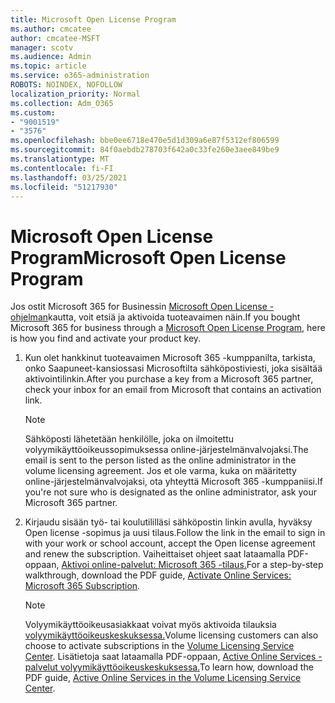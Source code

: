 ```yaml
---
title: Microsoft Open License Program
ms.author: cmcatee
author: cmcatee-MSFT
manager: scotv
ms.audience: Admin
ms.topic: article
ms.service: o365-administration
ROBOTS: NOINDEX, NOFOLLOW
localization_priority: Normal
ms.collection: Adm_O365
ms.custom:
- "9001519"
- "3576"
ms.openlocfilehash: bbe0ee6718e470e5d1d309a6e87f5312ef806599
ms.sourcegitcommit: 84f0aebdb278703f642a0c33fe260e3aee849be9
ms.translationtype: MT
ms.contentlocale: fi-FI
ms.lasthandoff: 03/25/2021
ms.locfileid: "51217930"
---
```

# <a name="microsoft-open-license-program"></a><span data-ttu-id="01108-102">Microsoft Open License Program</span><span class="sxs-lookup"><span data-stu-id="01108-102">Microsoft Open License Program</span></span>

<span data-ttu-id="01108-103">Jos ostit Microsoft 365 for Businessin [Microsoft Open License -ohjelman](https://go.microsoft.com/fwlink/p/?LinkID=613298)kautta, voit etsiä ja aktivoida tuoteavaimen näin.</span><span class="sxs-lookup"><span data-stu-id="01108-103">If you bought Microsoft 365 for business through a [Microsoft Open License Program](https://go.microsoft.com/fwlink/p/?LinkID=613298), here is how you find and activate your product key.</span></span>

1. <span data-ttu-id="01108-104">Kun olet hankkinut tuoteavaimen Microsoft 365 -kumppanilta, tarkista, onko Saapuneet-kansiossasi Microsoftilta sähköpostiviesti, joka sisältää aktivointilinkin.</span><span class="sxs-lookup"><span data-stu-id="01108-104">After you purchase a key from a Microsoft 365 partner, check your inbox for an email from Microsoft that contains an activation link.</span></span>

    > [!NOTE]
    > <span data-ttu-id="01108-105">Sähköposti lähetetään henkilölle, joka on ilmoitettu volyymikäyttöoikeussopimuksessa online-järjestelmänvalvojaksi.</span><span class="sxs-lookup"><span data-stu-id="01108-105">The email is sent to the person listed as the online administrator in the volume licensing agreement.</span></span> <span data-ttu-id="01108-106">Jos et ole varma, kuka on määritetty online-järjestelmänvalvojaksi, ota yhteyttä Microsoft 365 -kumppaniisi.</span><span class="sxs-lookup"><span data-stu-id="01108-106">If you're not sure who is designated as the online administrator, ask your Microsoft 365 partner.</span></span>
1. <span data-ttu-id="01108-107">Kirjaudu sisään työ- tai koulutililläsi sähköpostin linkin avulla, hyväksy Open license -sopimus ja uusi tilaus.</span><span class="sxs-lookup"><span data-stu-id="01108-107">Follow the link in the email to sign in with your work or school account, accept the Open license agreement and renew the subscription.</span></span> <span data-ttu-id="01108-108">Vaiheittaiset ohjeet saat lataamalla PDF-oppaan, [Aktivoi online-palvelut: Microsoft 365 -tilaus.](https://go.microsoft.com/fwlink/p/?LinkId=618100)</span><span class="sxs-lookup"><span data-stu-id="01108-108">For a step-by-step walkthrough, download the PDF guide, [Activate Online Services: Microsoft 365 Subscription](https://go.microsoft.com/fwlink/p/?LinkId=618100).</span></span>

    > [!NOTE]
    > <span data-ttu-id="01108-109">Volyymikäyttöoikeusasiakkaat voivat myös aktivoida tilauksia [volyymikäyttöoikeuskeskuksessa.](https://go.microsoft.com/fwlink/p/?LinkID=282016)</span><span class="sxs-lookup"><span data-stu-id="01108-109">Volume licensing customers can also choose to activate subscriptions in the [Volume Licensing Service Center](https://go.microsoft.com/fwlink/p/?LinkID=282016).</span></span> <span data-ttu-id="01108-110">Lisätietoja saat lataamalla PDF-oppaan, [Active Online Services -palvelut volyymikäyttöoikeuskeskuksessa.](https://go.microsoft.com/fwlink/p/?LinkId=618096)</span><span class="sxs-lookup"><span data-stu-id="01108-110">To learn how, download the PDF guide, [Active Online Services in the Volume Licensing Service Center](https://go.microsoft.com/fwlink/p/?LinkId=618096).</span></span>